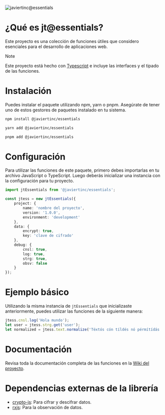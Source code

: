 ![javiertinc@essentials](https://repository-images.githubusercontent.com/982520411/43ddd299-ea98-473b-aaa0-5a70d9c74ab2)

# ¿Qué es jt@essentials?

Este proyecto es una colección de funciones útiles que considero esenciales para el desarrollo de aplicaciones web.

> [!NOTE]
> Este proyecto está hecho con [Typescript](https://www.typescriptlang.org) e incluye las interfaces y el tipado de las funciones.

# Instalación
Puedes instalar el paquete utilizando npm, yarn o pnpm. Asegúrate de tener uno de estos gestores de paquetes instalado en tu sistema.

```bash
npm install @javiertinc/essentials
```
```bash
yarn add @javiertinc/essentials
```
```bash
pnpm add @javiertinc/essentials
```

# Configuración

Para utilizar las funciones de este paquete, primero debes importarlas en tu archivo JavaScript o TypeScript. Luego deberás inicializar una instancia con la configuración para tu proyecto.

```typescript
import jtEssentials from '@javiertinc/essentials';

const jtess = new jtEssentials({
    project: {
        name: 'nombre del proyecto',
        version: '1.0.0',
        environment: 'development'
    },
    data: {
        encrypt: true,
        key: 'clave de cifrado'
    },
    debug: {
        cnsl: true,
        log: true,
        strg: true,
        obsv: false
    }
});
```

# Ejemplo básico
Utilizando la misma instancia de `jtEssentials` que inicializaste anteriormente, puedes utilizar las funciones de la siguiente manera:

```typescript
jtess.cnsl.log('Hola mundo');
let user = jtess.strg.get('user');
let normalized = jtess.text.normalize('Téxtós cón tíldés nó pérmítídás');
```

# Documentación
Revisa toda la documentación completa de las funciones en la [Wiki del proyecto](https://github.com/JaviertINC/essentials/wiki).

# Dependencias externas de la librería
- [crypto-js](https://www.npmjs.com/package/crypto-js): Para cifrar y descifrar datos.
- [rxjs](https://www.npmjs.com/package/rxjs): Para la observación de datos.
